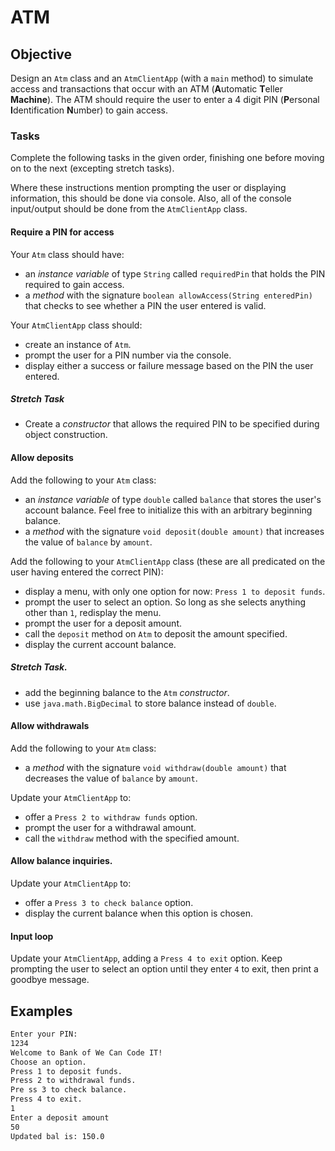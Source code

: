 # ATM

## Objective

Design an `Atm` class and an `AtmClientApp` (with a `main` method) to simulate access and transactions that occur with an ATM (**A**utomatic **T**eller **Machine**).  The ATM should require the user to enter a 4 digit PIN (**P**ersonal **I**dentification **N**umber) to gain access.

### Tasks

Complete the following tasks in the given order, finishing one before moving on to the next (excepting stretch tasks).

Where these instructions mention prompting the user or displaying information, this should be done via console. Also, all of the console input/output should be done from the `AtmClientApp` class.

#### Require a PIN for access

Your `Atm` class should have:

- an *instance variable* of type `String` called `requiredPin` that holds the PIN required to gain access.
- a *method* with the signature `boolean allowAccess(String enteredPin)` that checks to see whether a PIN the user entered is valid.

Your `AtmClientApp` class should:

- create an instance of `Atm`.
- prompt the user for a PIN number via the console.
- display either a success or failure message based on the PIN the user entered.

##### Stretch Task

- Create a *constructor* that allows the required PIN to be specified during object construction.

#### Allow deposits

Add the following to your `Atm` class:

- an *instance variable* of type `double` called `balance` that stores the user's account balance. Feel free to initialize this with an arbitrary beginning balance.
- a *method* with the signature `void deposit(double amount)` that increases the value of `balance` by `amount`.

Add the following to your `AtmClientApp` class (these are all predicated on the user having entered the correct PIN):

- display a menu, with only one option for now: `Press 1 to deposit funds`.
- prompt the user to select an option. So long as she selects anything other than `1`, redisplay the menu.
- prompt the user for a deposit amount.
- call the `deposit` method on `Atm` to deposit the amount specified.
- display the current account balance.

##### Stretch Task.

- add the beginning balance to the `Atm` *constructor*.
- use `java.math.BigDecimal` to store balance instead of `double`.

#### Allow withdrawals

Add the following to your `Atm` class:

- a *method* with the signature `void withdraw(double amount)` that decreases the value of `balance` by `amount`.

Update your `AtmClientApp` to:
- offer a `Press 2 to withdraw funds` option.
- prompt the user for a withdrawal amount.
- call the `withdraw` method with the specified amount.

#### Allow balance inquiries.

Update your `AtmClientApp` to:
- offer a `Press 3 to check balance` option.
- display the current balance when this option is chosen. 

#### Input loop

Update your `AtmClientApp`, adding a `Press 4 to exit` option. Keep prompting the user to select an option until they enter `4` to exit, then print a goodbye message.
## Examples

```bash
Enter your PIN: 
1234
Welcome to Bank of We Can Code IT!
Choose an option.
Press 1 to deposit funds.
Press 2 to withdrawal funds.
Pre ss 3 to check balance.
Press 4 to exit.
1
Enter a deposit amount
50
Updated bal is: 150.0
```

